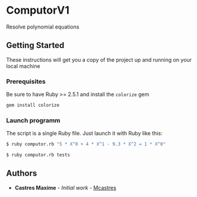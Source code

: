 # ComputorV1

Resolve polynomial equations

## Getting Started

These instructions will get you a copy of the project up and running on your local machine

### Prerequisites

Be sure to have Ruby >= 2.5.1 and install the `colorize` gem

```sh
gem install colorize
```

### Launch programm

The script is a single Ruby file. Just launch it with Ruby like this:

```sh
$ ruby computor.rb "5 * X^0 + 4 * X^1 - 9.3 * X^2 = 1 * X^0"
```


```sh
$ ruby computor.rb tests
```

## Authors

* **Castres Maxime** - *Initial work* - [Mcastres](https://github.com/Mcastres)

